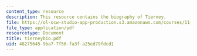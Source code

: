 ```yaml
---
content_type: resource
description: This resource contains the biography of Tierney.
file: https://ol-ocw-studio-app-production.s3.amazonaws.com/courses/11-941-disaster-vulnerability-and-resilience-spring-2005/482756459ba77f56fa3fa25ed79fdcd1_tierneybio.pdf
file_type: application/pdf
resourcetype: Document
title: tierneybio.pdf
uid: 48275645-9ba7-7f56-fa3f-a25ed79fdcd1
---
```

